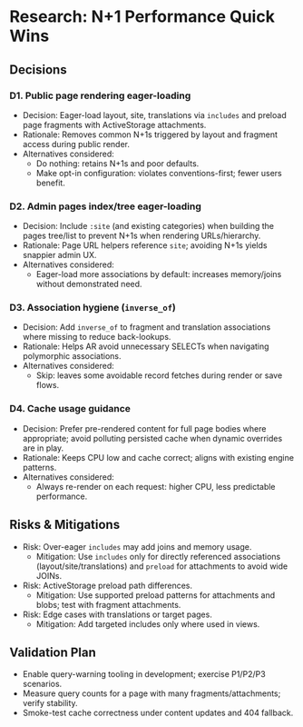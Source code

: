 # Research: N+1 Performance Quick Wins

## Decisions

### D1. Public page rendering eager-loading
- Decision: Eager-load layout, site, translations via `includes` and preload page fragments with ActiveStorage attachments.
- Rationale: Removes common N+1s triggered by layout and fragment access during public render.
- Alternatives considered:
  - Do nothing: retains N+1s and poor defaults.
  - Make opt-in configuration: violates conventions-first; fewer users benefit.

### D2. Admin pages index/tree eager-loading
- Decision: Include `:site` (and existing categories) when building the pages tree/list to prevent N+1s when rendering URLs/hierarchy.
- Rationale: Page URL helpers reference `site`; avoiding N+1s yields snappier admin UX.
- Alternatives considered:
  - Eager-load more associations by default: increases memory/joins without demonstrated need.

### D3. Association hygiene (`inverse_of`)
- Decision: Add `inverse_of` to fragment and translation associations where missing to reduce back-lookups.
- Rationale: Helps AR avoid unnecessary SELECTs when navigating polymorphic associations.
- Alternatives considered:
  - Skip: leaves some avoidable record fetches during render or save flows.

### D4. Cache usage guidance
- Decision: Prefer pre-rendered content for full page bodies where appropriate; avoid polluting persisted cache when dynamic overrides are in play.
- Rationale: Keeps CPU low and cache correct; aligns with existing engine patterns.
- Alternatives considered:
  - Always re-render on each request: higher CPU, less predictable performance.

## Risks & Mitigations
- Risk: Over-eager `includes` may add joins and memory usage.
  - Mitigation: Use `includes` only for directly referenced associations (layout/site/translations) and `preload` for attachments to avoid wide JOINs.
- Risk: ActiveStorage preload path differences.
  - Mitigation: Use supported preload patterns for attachments and blobs; test with fragment attachments.
- Risk: Edge cases with translations or target pages.
  - Mitigation: Add targeted includes only where used in views.

## Validation Plan
- Enable query-warning tooling in development; exercise P1/P2/P3 scenarios.
- Measure query counts for a page with many fragments/attachments; verify stability.
- Smoke-test cache correctness under content updates and 404 fallback.
